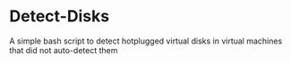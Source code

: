 # Detect-Disks
A simple bash script to detect hotplugged virtual disks in virtual machines that did not auto-detect them
